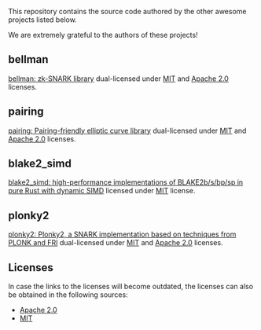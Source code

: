 This repository contains the source code authored by the other awesome projects
listed below.

We are extremely grateful to the authors of these projects!

## bellman

[bellman: zk-SNARK library](https://github.com/zkcrypto/bellman) dual-licensed under
[MIT][bellman-mit] and [Apache 2.0][bellman-apache] licenses.

[bellman-mit]: https://github.com/zkcrypto/bellman/blob/3a1c43b01a89d426842df39b432de979917951e6/LICENSE-MIT
[bellman-apache]: https://github.com/zkcrypto/bellman/blob/3a1c43b01a89d426842df39b432de979917951e6/LICENSE-APACHE

## pairing

[pairing: Pairing-friendly elliptic curve library](https://github.com/zkcrypto/pairing/) dual-licensed
under [MIT][pairing-mit] and [Apache 2.0][pairing-apache] licenses.

[pairing-mit]: https://github.com/zkcrypto/pairing/blob/17973bdd64a44a4829dd6b150f2d54246709b1da/LICENSE-MIT
[pairing-apache]: https://github.com/zkcrypto/pairing/blob/17973bdd64a44a4829dd6b150f2d54246709b1da/LICENSE-APACHE

## blake2_simd

[blake2_simd: high-performance implementations of BLAKE2b/s/bp/sp in pure Rust with dynamic SIMD](https://github.com/oconnor663/blake2_simd)
licensed under [MIT][blake2-mit] license.

[blake2-mit]: https://github.com/oconnor663/blake2_simd/blob/1dfcf325200cf281d9313ae79734c828d914d241/LICENSE

## plonky2

[plonky2: Plonky2, a SNARK implementation based on techniques from PLONK and FRI](https://github.com/mir-protocol/plonky2)
dual-licensed under [MIT][plonky2-mit] and [Apache 2.0][plonky2-apache] licenses.

[plonky2-mit]: https://github.com/0xPolygonZero/plonky2/blob/349beae1431ecffc1bf8c044d6c00e2bf194b74a/LICENSE-MIT
[plonky2-apache]: https://github.com/0xPolygonZero/plonky2/blob/349beae1431ecffc1bf8c044d6c00e2bf194b74a/LICENSE-APACHE

## Licenses

In case the links to the licenses will become outdated, the licenses can also be obtained in the following sources:
- [Apache 2.0](http://www.apache.org/licenses/LICENSE-2.0)
- [MIT](http://opensource.org/licenses/MIT)
